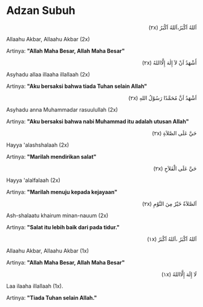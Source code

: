 # Adzan Subuh

<p align="right">(٢x) اَللهُ اَكْبَرُ،اَللهُ اَكْبَرُ</p>
Allaahu Akbar, Allaahu Akbar (2x)

Artinya: **"Allah Maha Besar, Allah Maha Besar"**

<p align="right">(٢x) أَشْهَدُ اَنْ لاَ إِلٰهَ إِلَّااللهُ</p>
Asyhadu allaa illaaha illallaah (2x)

Artinya: **"Aku bersaksi bahwa tiada Tuhan selain Allah"**

<p align="right">(٢x) اَشْهَدُ اَنَّ مُحَمَّدًا رَسُوْلُ اللهِ</p>
Asyhadu anna Muhammadar rasuulullah (2x)

Artinya: **"Aku bersaksi bahwa nabi Muhammad itu adalah utusan Allah"**

<p align="right">(٢x) حَيَّ عَلَى الصَّلاَةِ</p>
Hayya 'alashshalaah (2x)

Artinya: **"Marilah mendirikan salat"**

<p align="right">(٢x) حَيَّ عَلَى الْفَلاَحِ</p>
Hayya 'alalfalaah (2x)

Artinya: **"Marilah menuju kepada kejayaan"**

<p align="right">(٢x) اَلصَّلاَةُ خَيْرٌ مِنَ النَّوْمِ</p>
Ash-shalaatu khairum minan-nauum (2x)

Artinya: **"Salat itu lebih baik dari pada tidur."**

<p align="right">(١x) اَللهُ اَكْبَرُ ،اَللهُ اَكْبَرُ</p>
Allaahu Akbar, Allaahu Akbar (1x)

Artinya: **"Allah Maha Besar, Allah Maha Besar"**

<p align="right">(١x) لَا إِلَهَ إِلَّااللهُ</p>
Laa ilaaha illallaah (1x).

Artinya: **"Tiada Tuhan selain Allah."**
